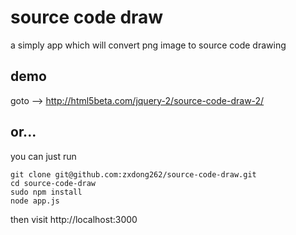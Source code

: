 # source code draw

a simply app which will convert png image to source code drawing

## demo 

goto --> <a href="http://html5beta.com/jquery-2/source-code-draw-2/">http://html5beta.com/jquery-2/source-code-draw-2/</a>

## or...

you can just run

```Batchfile
git clone git@github.com:zxdong262/source-code-draw.git
cd source-code-draw
sudo npm install
node app.js
```

then visit http://localhost:3000